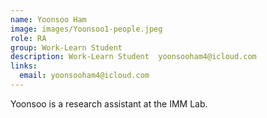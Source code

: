 ```yaml
---
name: Yoonsoo Ham
image: images/Yoonsoo1-people.jpeg
role: RA
group: Work-Learn Student 
description: Work-Learn Student  yoonsooham4@icloud.com
links:
  email: yoonsooham4@icloud.com
---
```


Yoonsoo is a research assistant at the IMM Lab.

